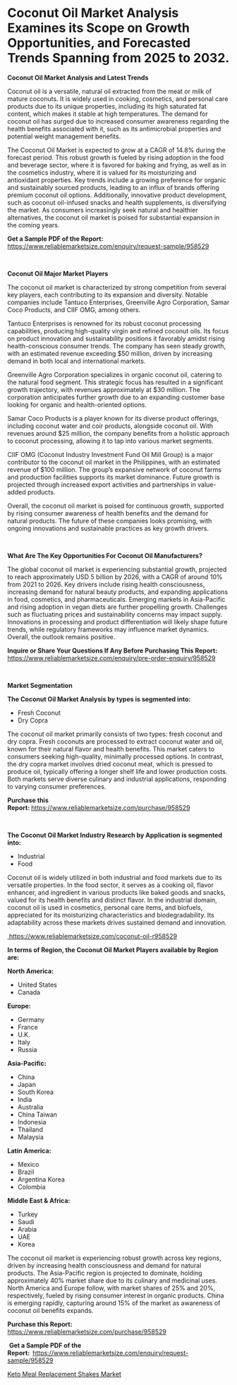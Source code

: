 <p><h1>Coconut Oil Market Analysis Examines its Scope on Growth Opportunities, and Forecasted Trends Spanning from 2025 to 2032.</h1></p><p><strong>Coconut Oil Market Analysis and Latest Trends</strong></p>
<p><p>Coconut oil is a versatile, natural oil extracted from the meat or milk of mature coconuts. It is widely used in cooking, cosmetics, and personal care products due to its unique properties, including its high saturated fat content, which makes it stable at high temperatures. The demand for coconut oil has surged due to increased consumer awareness regarding the health benefits associated with it, such as its antimicrobial properties and potential weight management benefits. </p><p>The Coconut Oil Market is expected to grow at a CAGR of 14.8% during the forecast period. This robust growth is fueled by rising adoption in the food and beverage sector, where it is favored for baking and frying, as well as in the cosmetics industry, where it is valued for its moisturizing and antioxidant properties. Key trends include a growing preference for organic and sustainably sourced products, leading to an influx of brands offering premium coconut oil options. Additionally, innovative product development, such as coconut oil-infused snacks and health supplements, is diversifying the market. As consumers increasingly seek natural and healthier alternatives, the coconut oil market is poised for substantial expansion in the coming years.</p></p>
<p><strong>Get a Sample PDF of the Report:&nbsp;</strong> <a href="https://www.reliablemarketsize.com/enquiry/request-sample/958529?utm_campaign=2200&utm_medium=2&utm_source=Github&utm_content=ia&utm_term=14022025&utm_id=coconut-oil">https://www.reliablemarketsize.com/enquiry/request-sample/958529</a></p>
<p>&nbsp;</p>
<p><strong>Coconut Oil Major Market Players</strong></p>
<p><p>The coconut oil market is characterized by strong competition from several key players, each contributing to its expansion and diversity. Notable companies include Tantuco Enterprises, Greenville Agro Corporation, Samar Coco Products, and CIIF OMG, among others. </p><p>Tantuco Enterprises is renowned for its robust coconut processing capabilities, producing high-quality virgin and refined coconut oils. Its focus on product innovation and sustainability positions it favorably amidst rising health-conscious consumer trends. The company has seen steady growth, with an estimated revenue exceeding $50 million, driven by increasing demand in both local and international markets.</p><p>Greenville Agro Corporation specializes in organic coconut oil, catering to the natural food segment. This strategic focus has resulted in a significant growth trajectory, with revenues approximately at $30 million. The corporation anticipates further growth due to an expanding customer base looking for organic and health-oriented options.</p><p>Samar Coco Products is a player known for its diverse product offerings, including coconut water and coir products, alongside coconut oil. With revenues around $25 million, the company benefits from a holistic approach to coconut processing, allowing it to tap into various market segments.</p><p>CIIF OMG (Coconut Industry Investment Fund Oil Mill Group) is a major contributor to the coconut oil market in the Philippines, with an estimated revenue of $100 million. The group’s expansive network of coconut farms and production facilities supports its market dominance. Future growth is projected through increased export activities and partnerships in value-added products.</p><p>Overall, the coconut oil market is poised for continuous growth, supported by rising consumer awareness of health benefits and the demand for natural products. The future of these companies looks promising, with ongoing innovations and sustainable practices as key growth drivers.</p></p>
<p>&nbsp;</p>
<p><strong>What Are The Key Opportunities For Coconut Oil Manufacturers?</strong></p>
<p><p>The global coconut oil market is experiencing substantial growth, projected to reach approximately USD 5 billion by 2026, with a CAGR of around 10% from 2021 to 2026. Key drivers include rising health consciousness, increasing demand for natural beauty products, and expanding applications in food, cosmetics, and pharmaceuticals. Emerging markets in Asia-Pacific and rising adoption in vegan diets are further propelling growth. Challenges such as fluctuating prices and sustainability concerns may impact supply. Innovations in processing and product differentiation will likely shape future trends, while regulatory frameworks may influence market dynamics. Overall, the outlook remains positive.</p></p>
<p><strong>Inquire or Share Your Questions If Any Before Purchasing This Report:</strong> <a href="https://www.reliablemarketsize.com/enquiry/pre-order-enquiry/958529?utm_campaign=2200&utm_medium=2&utm_source=Github&utm_content=ia&utm_term=14022025&utm_id=coconut-oil">https://www.reliablemarketsize.com/enquiry/pre-order-enquiry/958529</a></p>
<p>&nbsp;</p>
<p><strong>Market Segmentation</strong></p>
<p><strong>The Coconut Oil Market Analysis by types is segmented into:</strong></p>
<p><ul><li>Fresh Coconut</li><li>Dry Copra</li></ul></p>
<p><p>The coconut oil market primarily consists of two types: fresh coconut and dry copra. Fresh coconuts are processed to extract coconut water and oil, known for their natural flavor and health benefits. This market caters to consumers seeking high-quality, minimally processed options. In contrast, the dry copra market involves dried coconut meat, which is pressed to produce oil, typically offering a longer shelf life and lower production costs. Both markets serve diverse culinary and industrial applications, responding to varying consumer preferences.</p></p>
<p><strong>Purchase this Report:&nbsp;</strong><a href="https://www.reliablemarketsize.com/purchase/958529?utm_campaign=2200&utm_medium=2&utm_source=Github&utm_content=ia&utm_term=14022025&utm_id=coconut-oil">https://www.reliablemarketsize.com/purchase/958529</a></p>
<p>&nbsp;</p>
<p><strong>The Coconut Oil Market Industry Research by Application is segmented into:</strong></p>
<p><ul><li>Industrial</li><li>Food</li></ul></p>
<p><p>Coconut oil is widely utilized in both industrial and food markets due to its versatile properties. In the food sector, it serves as a cooking oil, flavor enhancer, and ingredient in various products like baked goods and snacks, valued for its health benefits and distinct flavor. In the industrial domain, coconut oil is used in cosmetics, personal care items, and biofuels, appreciated for its moisturizing characteristics and biodegradability. Its adaptability across these markets drives sustained demand and innovation.</p></p>
<p><a href="https://www.reliablemarketsize.com/coconut-oil-r958529?utm_campaign=2200&utm_medium=2&utm_source=Github&utm_content=ia&utm_term=14022025&utm_id=coconut-oil">&nbsp;https://www.reliablemarketsize.com/coconut-oil-r958529</a></p>
<p><strong>In terms of Region, the Coconut Oil Market Players available by Region are:</strong></p>
<p>
    <p> <strong> North America: </strong>
        <ul>
            <li>United States</li>
            <li>Canada</li>
        </ul>
        </p> 
    <p> <strong> Europe: </strong>
        <ul>
            <li>Germany</li>
            <li>France</li>
            <li>U.K.</li>
            <li>Italy</li>
            <li>Russia</li>
        </ul>
        </p> 
    <p> <strong> Asia-Pacific: </strong>
        <ul>
            <li>China</li>
            <li>Japan</li>
            <li>South Korea</li>
            <li>India</li>
            <li>Australia</li>
            <li>China Taiwan</li>
            <li>Indonesia</li>
            <li>Thailand</li>
            <li>Malaysia</li>
        </ul>
        </p> 
    <p> <strong> Latin America: </strong>
        <ul>
            <li>Mexico</li>
            <li>Brazil</li>
            <li>Argentina Korea</li>
            <li>Colombia</li>
        </ul>
        </p> 
    <p> <strong> Middle East & Africa: </strong>
        <ul>
            <li>Turkey</li>
            <li>Saudi</li>
            <li>Arabia</li>
            <li>UAE</li>
            <li>Korea</li>
        </ul>
    </p>
    </p>
<p><p>The coconut oil market is experiencing robust growth across key regions, driven by increasing health consciousness and demand for natural products. The Asia-Pacific region is projected to dominate, holding approximately 40% market share due to its culinary and medicinal uses. North America and Europe follow, with market shares of 25% and 20%, respectively, fueled by rising consumer interest in organic products. China is emerging rapidly, capturing around 15% of the market as awareness of coconut oil benefits expands.</p></p>
<p><strong>Purchase this Report: </strong><a href="https://www.reliablemarketsize.com/purchase/958529?utm_campaign=2200&utm_medium=2&utm_source=Github&utm_content=ia&utm_term=14022025&utm_id=coconut-oil">https://www.reliablemarketsize.com/purchase/958529</a></p>
<p>&nbsp;<strong>Get a Sample PDF of the Report:&nbsp;&nbsp;</strong><a href="https://www.reliablemarketsize.com/enquiry/request-sample/958529?utm_campaign=2200&utm_medium=2&utm_source=Github&utm_content=ia&utm_term=14022025&utm_id=coconut-oil">https://www.reliablemarketsize.com/enquiry/request-sample/958529</a></p>
<p><strong></strong></p>
<p><p><a href="https://github.com/shondapmbau/Market-Research-Report-List-1/blob/main/keto-meal-replacement-shakes-market.md?utm_campaign=2200&utm_medium=2&utm_source=Github&utm_content=ia&utm_term=14022025&utm_id=coconut-oil">Keto Meal Replacement Shakes Market</a></p></p>
